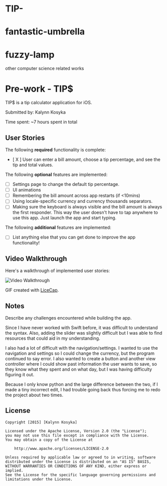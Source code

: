 # TIP-

# fantastic-umbrella

# fuzzy-lamp
other computer science related works

# Pre-work - TIP$

TIP$ is a tip calculator application for iOS.

Submitted by: Kalynn Kosyka

Time spent: ~7 hours spent in total

## User Stories

The following **required** functionality is complete:
* [ X ] User can enter a bill amount, choose a tip percentage, and see the tip and total values.

The following **optional** features are implemented:
* [ ] Settings page to change the default tip percentage.
* [ ] UI animations
* [ ] Remembering the bill amount across app restarts (if <10mins)
* [ ] Using locale-specific currency and currency thousands separators.
* [ ] Making sure the keyboard is always visible and the bill amount is always the first responder. This way the user doesn't have to tap anywhere to use this app. Just launch the app and start typing.

The following **additional** features are implemented:

- [ ] List anything else that you can get done to improve the app functionality!

## Video Walkthrough 

Here's a walkthrough of implemented user stories:

<img src='http://i.imgur.com/rMmC0ST.gif?1' title='Video Walkthrough' width='' alt='Video Walkthrough' />

GIF created with [LiceCap](http://www.cockos.com/licecap/).

## Notes

Describe any challenges encountered while building the app.

Since I have never worked with Swift before, it was difficult to understand the syntax. Also, adding the slider was slightly difficult but I was able to find resources that could aid in my understanding. 

I also had a lot of difficult with the navigation/settings. I wanted to use the navigation and settings so I could change the currency, but the program continued to say error. I also wanted to create a button and another view controller where I could show past information the user wants to save, so they know what they spent and on what day, but I was having difficulty figuring it out.

Because I only know python and the large difference between the two, if I made a tiny incorrect edit, I had trouble going back thus forcing me to redo the project about two times.

## License

    Copyright [2015] [Kalynn Kosyka]

    Licensed under the Apache License, Version 2.0 (the "License");
    you may not use this file except in compliance with the License.
    You may obtain a copy of the License at

        http://www.apache.org/licenses/LICENSE-2.0

    Unless required by applicable law or agreed to in writing, software
    distributed under the License is distributed on an "AS IS" BASIS,
    WITHOUT WARRANTIES OR CONDITIONS OF ANY KIND, either express or implied.
    See the License for the specific language governing permissions and
    limitations under the License.
